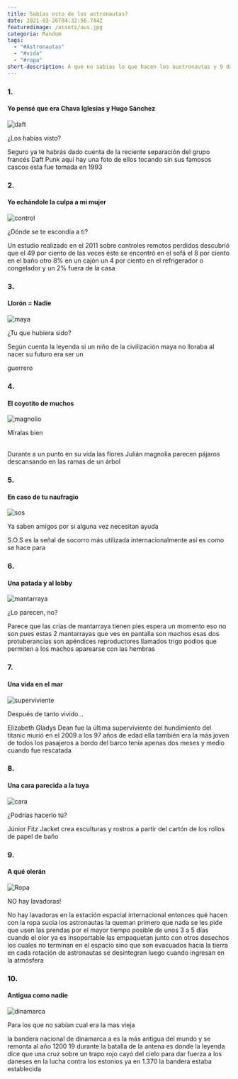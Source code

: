 ```yaml
---
title: Sabías esto de los astronautas?
date: 2021-03-26T04:32:56.744Z
featuredimage: /assets/aus.jpg
categoria: Random
tags:
  - "#Astronautas"
  - "#vida"
  - "#ropa"
short-description: A que no sabias lo que hacen los austronautas y 9 datos curiosos
---
```

### 1.

#### Yo pensé que era Chava Iglesias y Hugo Sánchez 

![daft](/assets/daft.jpg "daft")

¿Los habías visto?<br/>

Seguro ya te habrás dado cuenta de la reciente separación del grupo francés Daft Punk aquí hay una foto de ellos tocando sin sus famosos cascos esta fue tomada en 1993

### 2.

#### Yo echándole la culpa a mi mujer 

![control ](/assets/control.jpg "control ")





¿Dónde se te escondía a ti? <br/>

Un estudio realizado en el 2011 sobre controles remotos perdidos descubrió que el 49 por ciento de las veces éste se encontró en el sofá el 8 por ciento en el baño otro 8% en un cajón un 4 por ciento en el refrigerador o congelador y un 2% fuera de la casa

### 3.

#### Llorón = Nadie

![maya](/assets/maya.jpg "maya")



¿Tu que hubiera sido? <br/>

Según cuenta la leyenda si un niño de la civilización maya no lloraba al nacer su futuro era ser un 

guerrero

### 4.

#### El coyotito de muchos 

![magnolio](/assets/magnolioa.jpg "magnolio ")



Míralas bien<br/> 

Durante a un punto en su vida las flores Julián magnolia parecen pájaros descansando en las ramas de un árbol



### 5.

#### En caso de tu naufragio 

![sos](/assets/sos.jpg "sos")



Ya saben amigos por si alguna vez necesitan ayuda <br/>

S.O.S es la señal de socorro más utilizada internacionalmente así es como se hace para

### 6.

#### Una patada y al lobby 

![mantarraya](/assets/mantarraya.jpg "mantarraya ")



¿Lo parecen, no? <br/>

Parece que las crías de mantarraya tienen pies espera un momento eso no son pues estas 2 mantarrayas que ves en pantalla son machos esas dos protuberancias son apéndices reproductores llamados trigo podios que permiten a los machos aparearse con las hembras

### 7.

#### Una vida en el mar

![superviviente ](/assets/super.jpg "superviviente ")



Después de tanto vivido...  <br/>

Elizabeth Gladys Dean fue la última superviviente del hundimiento del titanic murió en el 2009 a los 97 años de edad ella también era la más joven de todos los pasajeros a bordo del barco tenía apenas dos meses y medio cuando fue rescatada

### 8.

#### Una cara parecida a la tuya 

![cara](/assets/foto.jpg "cara")



¿Podrías hacerlo tú? <br/>

Júnior Fitz Jacket crea esculturas y rostros a partir del cartón de los rollos de papel de baño

### 9.

#### A qué olerán 

![Ropa](/assets/ropa.jpg "Ropa")



NO hay lavadoras! <br/>

No hay lavadoras en la estación espacial internacional entonces qué hacen con la ropa sucia los astronautas la queman primero que nada se les pide que usen las prendas por el mayor tiempo posible de unos 3 a 5 días cuando el olor ya es insoportable las empaquetan junto con otros desechos los cuales no terminan en el espacio sino que son evacuados hacia la tierra en cada rotación de astronautas se desintegran luego cuando ingresan en la atmósfera



### 10.

#### Antigua como nadie

![dinamarca ](/assets/dinaa.jpg "dinamarca")

Para los que no sabían cual era la mas vieja <br/>



la bandera nacional de dinamarca a es la más antigua del mundo y se remonta al año 1200 19 durante la batalla de la antena es donde la leyenda dice que una cruz sobre un trapo rojo cayó del cielo para dar fuerza a los daneses en la lucha contra los estonios ya en 1.370 la bandera estaba establecida